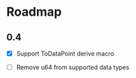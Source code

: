 # Roadmap

## 0.4

- [x] Support ToDataPoint derive macro
- [ ] Remove u64 from supported data types

